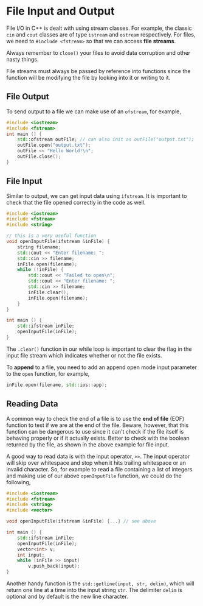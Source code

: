 # File Input and Output

File I/O in C++ is dealt with using stream classes. For example, the classic `cin` and `cout` classes are of type `istream` and `ostream` respectively. For files, we need to `#include <fstream>` so that we can access **file streams**.

Always remember to `close()` your files to avoid data corruption and other nasty things.

File streams must always be passed by reference into functions since the function will be modifying the file by looking into it or writing to it.

## File Output

To send output to a file we can make use of an `ofstream`, for example,

```cpp
#include <iostream>
#include <fstream>
int main () {
    std::ofstream outFile; // can also init as outFile("output.txt");
    outFile.open("output.txt");
    outFile << "Hello World!\n";
    outFile.close();
}
```

## File Input

Similar to output, we can get input data using `ifstream`. It is important to check that the file opened correctly in the code as well.

```cpp
#include <iostream>
#include <fstream>
#include <string>

// this is a very useful function
void openInputFile(ifstream &inFile) {
    string filename;
    std::cout << "Enter filename: ";
    std::cin >> filename;
    inFile.open(filename);
    while (!inFile) {
        std::cout << "Failed to open\n";
        std::cout << "Enter filename: ";
        std::cin >> filename;
        inFile.clear();
        inFile.open(filename);
    }
}

int main () {
    std::ifstream inFile;
    openInputFile(inFile);
}
```

The `.clear()` function in our while loop is important to clear the flag in the input file stream which indicates whether or not the file exists.

To **append** to a file, you need to add an append open mode input parameter to the `open` function, for example,

```cpp
inFile.open(filename, std::ios::app);
```

## Reading Data

A common way to check the end of a file is to use the **end of file** (EOF) function to test if we are at the end of the file. Beware, however, that this function can be dangerous to use since it can't check if the file itself is behaving properly or if it actually exists. Better to check with the boolean returned by the file, as shown in the above example for file input.

A good way to read data is with the input operator, `>>`. The input operator will skip over whitespace and stop when it hits trailing whitespace or an invalid character. So, for example to read a file containing a list of integers and making use of our above `openInputFile` function, we could do the following,

```cpp
#include <iostream>
#include <fstream>
#include <string>
#include <vector>

void openInputFile(ifstream &inFile) {...} // see above

int main () {
    std::ifstream inFile;
    openInputFile(inFile);
    vector<int> v;
    int input;
    while (inFile >> input)
        v.push_back(input);
}
```

Another handy function is the `std::getline(input, str, delim)`, which will return one line at a time into the input string `str`. The delimiter `delim` is optional and by default is the new line character.
